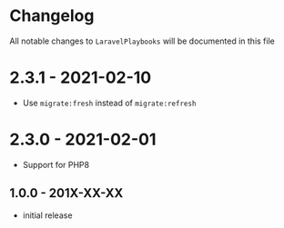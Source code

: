 # Changelog

All notable changes to `LaravelPlaybooks` will be documented in this file

# 2.3.1 - 2021-02-10

- Use `migrate:fresh` instead of `migrate:refresh`

# 2.3.0 - 2021-02-01

- Support for PHP8

## 1.0.0 - 201X-XX-XX

- initial release
